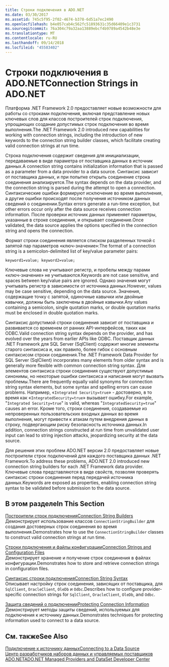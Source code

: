 ```yaml
---
title: Строки подключения в ADO.NET
ms.date: 03/30/2017
ms.assetid: 745c5f95-2f02-4674-b378-6d51a7ec2490
ms.openlocfilehash: b4e057cab4c562fc51893631c35d66409e1c3731
ms.sourcegitcommit: 76a304c79a32aa13889ebcf4b9789a4542b48e3e
ms.translationtype: MT
ms.contentlocale: ru-RU
ms.lasthandoff: 09/14/2018
ms.locfileid: "45583402"
---
```

# <a name="connection-strings-in-adonet"></a><span data-ttu-id="02561-102">Строки подключения в ADO.NET</span><span class="sxs-lookup"><span data-stu-id="02561-102">Connection Strings in ADO.NET</span></span>
<span data-ttu-id="02561-103">Платформа .NET Framework 2.0 предоставляет новые возможности для работы со строками подключения, включая представление новых ключевых слов для классов построителей строк подключения, упрощающих создание допустимых строк подключения во время выполнения.</span><span class="sxs-lookup"><span data-stu-id="02561-103">The .NET Framework 2.0 introduced new capabilities for working with connection strings, including the introduction of new keywords to the connection string builder classes, which facilitate creating valid connection strings at run time.</span></span>  
  
 <span data-ttu-id="02561-104">Строка подключения содержит сведения для инициализации, передаваемые в виде параметра от поставщика данных в источник данных.</span><span class="sxs-lookup"><span data-stu-id="02561-104">A connection string contains initialization information that is passed as a parameter from a data provider to a data source.</span></span> <span data-ttu-id="02561-105">Синтаксис зависит от поставщика данных, и при попытке открыть соединение строка соединения анализируется.</span><span class="sxs-lookup"><span data-stu-id="02561-105">The syntax depends on the data provider, and the connection string is parsed during the attempt to open a connection.</span></span> <span data-ttu-id="02561-106">Синтаксические ошибки формируют исключение во время выполнения, а другие ошибки происходят после получения источником данных сведений о соединении.</span><span class="sxs-lookup"><span data-stu-id="02561-106">Syntax errors generate a run-time exception, but other errors occur only after the data source receives connection information.</span></span> <span data-ttu-id="02561-107">После проверки источник данных применяет параметры, указанные в строке соединения, и открывает соединение.</span><span class="sxs-lookup"><span data-stu-id="02561-107">Once validated, the data source applies the options specified in the connection string and opens the connection.</span></span>  
  
 <span data-ttu-id="02561-108">Формат строки соединения является списком разделенных точкой с запятой пар параметров «ключ-значение»:</span><span class="sxs-lookup"><span data-stu-id="02561-108">The format of a connection string is a semicolon-delimited list of key/value parameter pairs:</span></span>  
  
 `keyword1=value; keyword2=value;`  
  
 <span data-ttu-id="02561-109">Ключевые слова не учитывают регистр, и пробелы между парами «ключ-значение» не учитываются.</span><span class="sxs-lookup"><span data-stu-id="02561-109">Keywords are not case sensitive, and spaces between key/value pairs are ignored.</span></span> <span data-ttu-id="02561-110">Однако значения могут учитывать регистр в зависимости от источника данных.</span><span class="sxs-lookup"><span data-stu-id="02561-110">However, values may be case sensitive, depending on the data source.</span></span> <span data-ttu-id="02561-111">Значения, содержащие точку с запятой, одиночные кавычки или двойные кавычки, должны быть заключены в двойные кавычки.</span><span class="sxs-lookup"><span data-stu-id="02561-111">Any values containing a semicolon, single quotation marks, or double quotation marks must be enclosed in double quotation marks.</span></span>  
  
 <span data-ttu-id="02561-112">Синтаксис допустимой строки соединения зависит от поставщика и развивается со временем от ранних API-интерфейсов, таких как ODBC.</span><span class="sxs-lookup"><span data-stu-id="02561-112">Valid connection string syntax depends on the provider, and has evolved over the years from earlier APIs like ODBC.</span></span> <span data-ttu-id="02561-113">Поставщик данных .NET Framework для SQL Server (SqlClient) содержит многие элементы старого синтаксиса и, как правило, более гибок с основным синтаксисом строки соединения.</span><span class="sxs-lookup"><span data-stu-id="02561-113">The .NET Framework Data Provider for SQL Server (SqlClient) incorporates many elements from older syntax and is generally more flexible with common connection string syntax.</span></span> <span data-ttu-id="02561-114">Для элементов синтаксиса строки соединения существуют допустимые синонимы, но некоторые ошибки синтаксиса и написания могут вызвать проблемы.</span><span class="sxs-lookup"><span data-stu-id="02561-114">There are frequently equally valid synonyms for connection string syntax elements, but some syntax and spelling errors can cause problems.</span></span> <span data-ttu-id="02561-115">Например, «`Integrated Security=true`» - достоверно, в то время как «`IntegratedSecurity=true`» вызывает ошибку.</span><span class="sxs-lookup"><span data-stu-id="02561-115">For example, "`Integrated Security=true`" is valid, whereas "`IntegratedSecurity=true`" causes an error.</span></span> <span data-ttu-id="02561-116">Кроме того, строки соединения, создаваемые из непроверенных пользовательских входных данных во время выполнения, могут привести к атакам путем внедрения данных в строку, подвергающим риску безопасность источника данных.</span><span class="sxs-lookup"><span data-stu-id="02561-116">In addition, connection strings constructed at run time from unvalidated user input can lead to string injection attacks, jeopardizing security at the data source.</span></span>  
  
 <span data-ttu-id="02561-117">Для решения этих проблем ADO.NET версии 2.0 предоставляет новые построители строк подключений для каждого поставщика данных .NET Framework.</span><span class="sxs-lookup"><span data-stu-id="02561-117">To address these problems, ADO.NET 2.0 introduced new connection string builders for each .NET Framework data provider.</span></span> <span data-ttu-id="02561-118">Ключевые слова представляются в виде свойств, позволяя проверять синтаксис строки соединения перед передачей источника данных.</span><span class="sxs-lookup"><span data-stu-id="02561-118">Keywords are exposed as properties, enabling connection string syntax to be validated before submission to the data source.</span></span>  
  
## <a name="in-this-section"></a><span data-ttu-id="02561-119">В этом разделе</span><span class="sxs-lookup"><span data-stu-id="02561-119">In This Section</span></span>  
 [<span data-ttu-id="02561-120">Построители строк подключения</span><span class="sxs-lookup"><span data-stu-id="02561-120">Connection String Builders</span></span>](../../../../docs/framework/data/adonet/connection-string-builders.md)  
 <span data-ttu-id="02561-121">Демонстрирует использование классов `ConnectionStringBuilder` для создания достоверных строк соединения во время выполнения.</span><span class="sxs-lookup"><span data-stu-id="02561-121">Demonstrates how to use the `ConnectionStringBuilder` classes to construct valid connection strings at run time.</span></span>  
  
 [<span data-ttu-id="02561-122">Строки подключения и файлы конфигурации</span><span class="sxs-lookup"><span data-stu-id="02561-122">Connection Strings and Configuration Files</span></span>](../../../../docs/framework/data/adonet/connection-strings-and-configuration-files.md)  
 <span data-ttu-id="02561-123">Демонстрирует хранение и получение строк соединения в файлах конфигурации.</span><span class="sxs-lookup"><span data-stu-id="02561-123">Demonstrates how to store and retrieve connection strings in configuration files.</span></span>  
  
 [<span data-ttu-id="02561-124">Синтаксис строки подключения</span><span class="sxs-lookup"><span data-stu-id="02561-124">Connection String Syntax</span></span>](../../../../docs/framework/data/adonet/connection-string-syntax.md)  
 <span data-ttu-id="02561-125">Описывает настройку строк соединения, зависящих от поставщика, для `SqlClient`, `OracleClient`, `OleDb` и `Odbc`.</span><span class="sxs-lookup"><span data-stu-id="02561-125">Describes how to configure provider-specific connection strings for `SqlClient`, `OracleClient`, `OleDb`, and `Odbc`.</span></span>  
  
 [<span data-ttu-id="02561-126">Защита сведений о подключении</span><span class="sxs-lookup"><span data-stu-id="02561-126">Protecting Connection Information</span></span>](../../../../docs/framework/data/adonet/protecting-connection-information.md)  
 <span data-ttu-id="02561-127">Демонстрирует методы защиты сведений, используемых для подключения к источнику данных.</span><span class="sxs-lookup"><span data-stu-id="02561-127">Demonstrates techniques for protecting information used to connect to a data source.</span></span>  
  
## <a name="see-also"></a><span data-ttu-id="02561-128">См. также</span><span class="sxs-lookup"><span data-stu-id="02561-128">See Also</span></span>  
 [<span data-ttu-id="02561-129">Подключение к источнику данных</span><span class="sxs-lookup"><span data-stu-id="02561-129">Connecting to a Data Source</span></span>](/cpp/data/odbc/connecting-to-a-data-source)  
 [<span data-ttu-id="02561-130">Центр разработчиков наборов данных и управляемых поставщиков ADO.NET</span><span class="sxs-lookup"><span data-stu-id="02561-130">ADO.NET Managed Providers and DataSet Developer Center</span></span>](https://go.microsoft.com/fwlink/?LinkId=217917)
